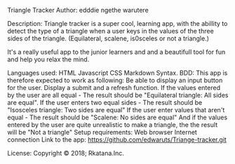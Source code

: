 Triangle Tracker
Author:
edddie ngethe warutere

Description:
Triangle tracker is a super cool, learning app, with the abillity to detect the type of a triangle when a user keys in the values of the three sides of the triangle. (Equilateral, scalene, is0sceles or not a triangle.)

It's a really useful app to the junior learners and and a beautifull tool for fun and help you relax the mind.

Languages used:
HTML
Javascript
CSS
Markdown Syntax.
BDD:
This app is therefore expected to work as following:
Be able to display an input button for the user.
Display a submit and a refresh function.
If the values entered by the user are all equal - The result should be "Equilateral triangle: All sides are equal".
If the user enters two equal sides - The result should be "Isosceles triangle: Two sides are equal"
If the user enter values that aren't equal - The result should be "Scalene: No sides are equal"
And if the values entered by the user are quite unrealistic to make a triangle, the the result will be "Not a triangle"
Setup requirements:
Web browser
Internet connection
Link to the app:
https://github.com/edwaruts/Triange-tracker.git

License:
Copyright © 2018; Rkatana.Inc.
